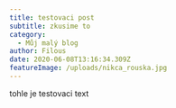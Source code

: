 ```yaml
---
title: testovaci post
subtitle: zkusime to
category:
  - Můj malý blog
author: Filous
date: 2020-06-08T13:16:34.309Z
featureImage: /uploads/nikca_rouska.jpg
---
```

tohle je testovaci text